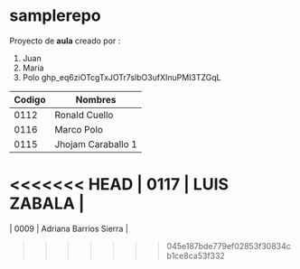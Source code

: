 # samplerepo

Proyecto de **aula** creado por :

1. Juan
1. Maria
1. Polo
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

|  Codigo | Nombres  |
|---|---|
|  0112 | Ronald Cuello  | 
|  0116 | Marco Polo  | 
|  0115 | Jhojam Caraballo 1  |
<<<<<<< HEAD
|  0117 | LUIS ZABALA |
=======
|  0009 | Adriana Barrios Sierra  |
>>>>>>> 045e187bde779ef02853f30834cb1ce8ca53f332
